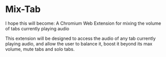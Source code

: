 # Mix-Tab
I hope this will become:
A Chromium Web Extension for mixing the volume of tabs currently playing audio

This extension will be designed to access the audio of any tab currently
playing audio, and allow the user to balance it, boost it beyond its max volume,
mute tabs and solo tabs.
